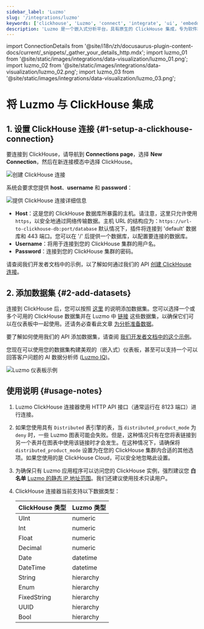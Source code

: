 ```yaml
---
sidebar_label: 'Luzmo'
slug: '/integrations/luzmo'
keywords: ['clickhouse', 'Luzmo', 'connect', 'integrate', 'ui', 'embedded']
description: 'Luzmo 是一个嵌入式分析平台，具有原生的 ClickHouse 集成，专为软件和 SaaS 应用程序而设计。'
---
```

import ConnectionDetails from '@site/i18n/zh/docusaurus-plugin-content-docs/current/_snippets/_gather_your_details_http.mdx';
import luzmo_01 from '@site/static/images/integrations/data-visualization/luzmo_01.png';
import luzmo_02 from '@site/static/images/integrations/data-visualization/luzmo_02.png';
import luzmo_03 from '@site/static/images/integrations/data-visualization/luzmo_03.png';


# 将 Luzmo 与 ClickHouse 集成

## 1. 设置 ClickHouse 连接 {#1-setup-a-clickhouse-connection}

要连接到 ClickHouse，请导航到 **Connections page**，选择 **New Connection**，然后在新连接模态中选择 ClickHouse。

<p>
  <img src={luzmo_01} class="image" alt="创建 ClickHouse 连接" />
</p>

系统会要求您提供 **host**、**username** 和 **password**：

<p>
  <img src={luzmo_02} class="image" alt="提供 ClickHouse 连接详细信息" />
</p>

*   **Host**：这是您的 ClickHouse 数据库所暴露的主机。请注意，这里只允许使用 `https`，以安全地通过网络传输数据。主机 URL 的结构应为：`https://url-to-clickhouse-db:port/database`
    默认情况下，插件将连接到 'default' 数据库和 443 端口。您可以在 '/' 后提供一个数据库，以配置要连接的数据库。
*   **Username**：将用于连接到您的 ClickHouse 集群的用户名。
*   **Password**：连接到您的 ClickHouse 集群的密码。

请查阅我们开发者文档中的示例，以了解如何通过我们的 API [创建 ClickHouse 连接](https://developer.luzmo.com/api/createAccount?exampleSection=AccountCreateClickhouseRequestBody)。

## 2. 添加数据集 {#2-add-datasets}

连接到 ClickHouse 后，您可以按照 [这里](https://academy.luzmo.com/article/ldx3iltg) 的说明添加数据集。您可以选择一个或多个可用的 ClickHouse 数据集并在 Luzmo 中 [链接](https://academy.luzmo.com/article/gkrx48x5) 这些数据集，以确保它们可以在仪表板中一起使用。还请务必查看此文章 [为分析准备数据](https://academy.luzmo.com/article/u492qov0)。

要了解如何使用我们的 API 添加数据集，请查阅 [我们开发者文档中的这个示例](https://developer.luzmo.com/api/createDataprovider?exampleSection=DataproviderCreateClickhouseRequestBody)。

您现在可以使用您的数据集构建美观的（嵌入式）仪表板，甚至可以支持一个可以回答客户问题的 AI 数据分析师 ([Luzmo IQ](https://luzmo.com/iq))。

<p>
  <img src={luzmo_03} class="image" alt="Luzmo 仪表板示例" />
</p>

## 使用说明 {#usage-notes}

1. Luzmo ClickHouse 连接器使用 HTTP API 接口（通常运行在 8123 端口）进行连接。
2. 如果您使用具有 `Distributed` 表引擎的表，当 `distributed_product_mode` 为 `deny` 时，一些 Luzmo 图表可能会失败。但是，这种情况只有在您将表链接到另一个表并在图表中使用该链接时才会发生。在这种情况下，请确保将 `distributed_product_mode` 设置为在您的 ClickHouse 集群内合适的其他选项。如果您使用的是 ClickHouse Cloud，可以安全地忽略此设置。
3. 为确保只有 Luzmo 应用程序可以访问您的 ClickHouse 实例，强烈建议您 **白名单** [Luzmo 的静态 IP 地址范围](https://academy.luzmo.com/article/u9on8gbm)。我们还建议使用技术只读用户。
4. ClickHouse 连接器当前支持以下数据类型：

    | ClickHouse 类型 | Luzmo 类型 |
    | --- | --- |
    | UInt | numeric |
    | Int | numeric |
    | Float | numeric |
    | Decimal | numeric |
    | Date | datetime |
    | DateTime | datetime |
    | String | hierarchy |
    | Enum | hierarchy |
    | FixedString | hierarchy |
    | UUID | hierarchy |
    | Bool | hierarchy |
